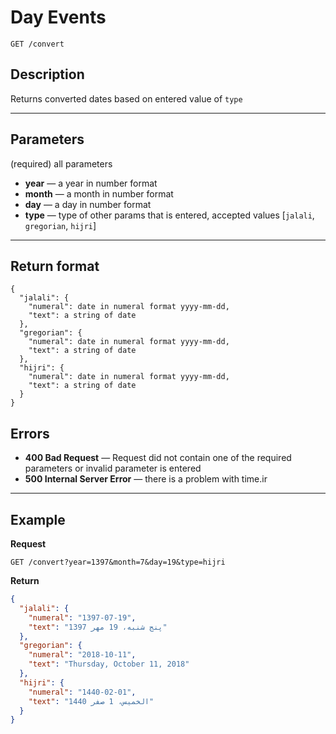 # Day Events

    GET /convert

## Description

Returns converted dates based on entered value of `type`

---

## Parameters

(required) all parameters

* **year** — a year in number format
* **month** — a month in number format
* **day** — a day in number format
* **type** — type of other params that is entered, accepted values [`jalali`, `gregorian`, `hijri`]

---

## Return format

```
{
  "jalali": {
    "numeral": date in numeral format yyyy-mm-dd,
    "text": a string of date
  },
  "gregorian": {
    "numeral": date in numeral format yyyy-mm-dd,
    "text": a string of date
  },
  "hijri": {
    "numeral": date in numeral format yyyy-mm-dd,
    "text": a string of date
  }
}
```

## Errors

* **400 Bad Request** — Request did not contain one of the required parameters or invalid parameter is entered
* **500 Internal Server Error** — there is a problem with time.ir

---

## Example

**Request**

    GET /convert?year=1397&month=7&day=19&type=hijri

**Return**

```json
{
  "jalali": {
    "numeral": "1397-07-19",
    "text": "پنج شنبه، 19 مهر 1397"
  },
  "gregorian": {
    "numeral": "2018-10-11",
    "text": "Thursday, October 11, 2018"
  },
  "hijri": {
    "numeral": "1440-02-01",
    "text": "الخمیس‬، 1 صفر 1440"
  }
}
```
